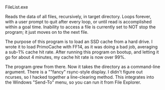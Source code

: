 FileList.exe

Reads the data of all files, recursively, in target directory. Loops forever, with a 
user prompt to quit after every loop, or until read is accomplished within a goal time. 
Inability to access a file is currently set to NOT stop the program; it just moves on
to the next file.

The purpose of this program is to load an SSD cache from a hard drive. I wrote it
to load PrimoCache with FF14, as it was doing a bad job, averaging a sub-1% cache hit
rate. After running this program on bootup, and letting it go for about 4 minutes, my 
cache hit rate is now over 99%.

The program grew from there. Now it takes the directory as a command-line argument. There
is a ""fancy" rsync-style display. I didn't figure out ncurses, so I hacked together a
line-clearing method. This integrates into the Windows "Send-To" menu, so you can run it
from File Explorer.